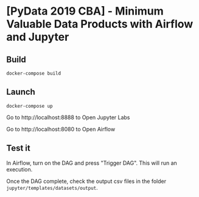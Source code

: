 # [PyData 2019 CBA] - Minimum Valuable Data Products with Airflow and Jupyter

## Build
```
docker-compose build
```

## Launch
```
docker-compose up
```
Go to http://localhost:8888 to Open Jupyter Labs

Go to http://localhost:8080 to Open Airflow 

## Test it
In Airflow, turn on the DAG and press "Trigger DAG". This will run an execution.

Once the DAG complete, check the output csv files in the folder `jupyter/templates/datasets/output`.